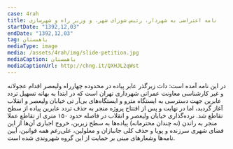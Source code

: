 ```yaml
---
case: 4rah
title: نامه اعتراضی به شهردار، رئیس شورای شهر، و وزیر راه و شهرسازی
startDate: "1392,12,03"
endDate: "1392,12,03"
tag: باهمستان
mediaType: image
media: /assets/4rah/img/slide-petition.jpg
mediaCaption: باهمستان
mediaCaptionUrl: http://chng.it/QXHJL2qWst
---
```

 در این نامه آمده است: داث زیرگذر عابر پیاده در محدوده چهارراه ولیعصر اقدام عجولانه و غیر کار‌شناسی معاونت عمرانی شهرداری تهران است که در ابتدا به بهانه تسهیل تردد عابرین جهت دسترسی به ایستگاه مترو و ایستگاه‌های بی‌آر تی خیابان ولیعصر و انقلاب آغاز گردید، اما در ‌‌‌نهایت و پس از افتتاح پروژه منجر به حذف تردد عابرین پیاده از سطح تقاطع شد. نرده‌گذاری خیابان ولیعصر و انقلاب در فاصله حدود ۱۵۰ متری از تقاطع عملا منجر به راندن (نه چندان محترمانه) پیاده‌ها به سطح زیرین، خروج اجباری آن‌ها از این فضای شهری سرزنده و پویا و حذف کلی جانبازان و معلولین، علی‌رغم همه قوانین، آیین نامه‌ها وشعارهای مبنی بر حمایت از این گروه شهروندی شده است.
